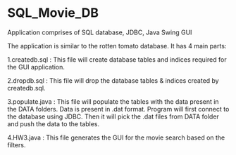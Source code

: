 # SQL_Movie_DB
Application comprises of SQL database, JDBC, Java Swing GUI

The application is similar to the rotten tomato database.
It has 4 main parts:

1.createdb.sql  : This file will create database tables and indices required for the GUI application.

2.dropdb.sql    : This file will drop the database tables & indices created by createdb.sql.

3.populate.java : This file will populate the tables with the data present in the DATA folders. Data is present in .dat format.
                  Program will first connect to the database using JDBC. Then it will pick the .dat files from DATA folder and push the                       data to the tables.

4.HW3.java      : This file generates the GUI for the movie search based on the filters.
